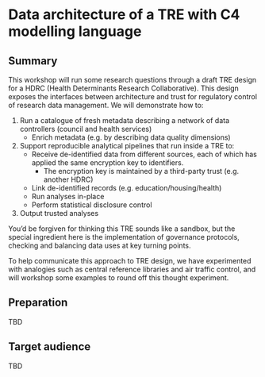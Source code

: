 # Data architecture of a TRE with C4 modelling language

## Summary

This workshop will run some research questions through a draft TRE design for a HDRC (Health Determinants Research Collaborative).
This design exposes the interfaces between architecture and trust for regulatory control of research data management.
We will demonstrate how to:

1. Run a catalogue of fresh metadata describing a network of data controllers (council and health services)
   - Enrich metadata (e.g. by describing data quality dimensions)
2. Support reproducible analytical pipelines that run inside a TRE to:
   - Receive de-identified data from different sources, each of which has applied the same encryption key to identifiers.
     - The encryption key is maintained by a third-party trust (e.g. another HDRC)
   - Link de-identified records (e.g. education/housing/health)
   - Run analyses in-place
   - Perform statistical disclosure control
3. Output trusted analyses

You’d be forgiven for thinking this TRE sounds like a sandbox, but the special ingredient here is the implementation of governance protocols, checking and balancing data uses at key turning points.

To help communicate this approach to TRE design, we have experimented with analogies such as central reference libraries and air traffic control, and will workshop some examples to round off this thought experiment.

## Preparation

TBD

## Target audience

TBD
